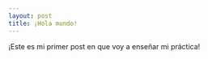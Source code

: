 ```yaml
---
layout: post
title: ¡Hola mundo!
---
```


¡Este es mi primer post en que voy a enseñar mi práctica!

